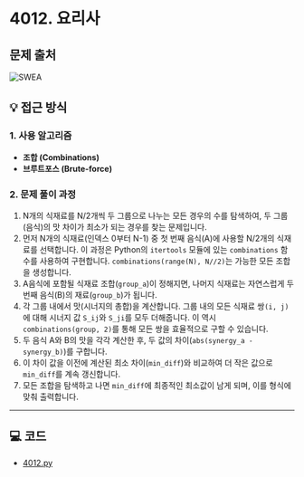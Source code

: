 # 4012. 요리사

## 문제 출처
![SWEA](https://swexpertacademy.com/main/code/problem/problemDetail.do?contestProbId=AWIeUtVakTMDFAVH&categoryId=AWIeUtVakTMDFAVH&categoryType=CODE&problemTitle=4012&orderBy=FIRST_REG_DATETIME&selectCodeLang=ALL&select-1=&pageSize=10&pageIndex=1)

## 💡 접근 방식

### 1. 사용 알고리즘
* **조합 (Combinations)**
* **브루트포스 (Brute-force)**

### 2. 문제 풀이 과정
1.  N개의 식재료를 N/2개씩 두 그룹으로 나누는 모든 경우의 수를 탐색하여, 두 그룹(음식)의 맛 차이가 최소가 되는 경우를 찾는 문제입니다.
2.  먼저 N개의 식재료(인덱스 0부터 N-1) 중 첫 번째 음식(A)에 사용할 N/2개의 식재료를 선택합니다. 이 과정은 Python의 `itertools` 모듈에 있는 `combinations` 함수를 사용하여 구현합니다. `combinations(range(N), N//2)`는 가능한 모든 조합을 생성합니다.
3.  A음식에 포함될 식재료 조합(`group_a`)이 정해지면, 나머지 식재료는 자연스럽게 두 번째 음식(B)의 재료(`group_b`)가 됩니다.
4.  각 그룹 내에서 맛(시너지의 총합)을 계산합니다. 그룹 내의 모든 식재료 쌍`(i, j)`에 대해 시너지 값 `S_ij`와 `S_ji`를 모두 더해줍니다. 이 역시 `combinations(group, 2)`를 통해 모든 쌍을 효율적으로 구할 수 있습니다.
5.  두 음식 A와 B의 맛을 각각 계산한 후, 두 값의 차이(`abs(synergy_a - synergy_b)`)를 구합니다.
6.  이 차이 값을 이전에 계산된 최소 차이(`min_diff`)와 비교하여 더 작은 값으로 `min_diff`를 계속 갱신합니다.
7.  모든 조합을 탐색하고 나면 `min_diff`에 최종적인 최소값이 남게 되며, 이를 형식에 맞춰 출력합니다.

---

## 💻 코드
* [4012.py](4012.py)
